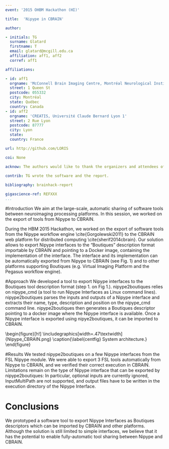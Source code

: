 ```yaml
---
event: '2015 OHBM Hackathon (HI)'

title:  'Nipype in CBRAIN'

author:

- initials: TG
  surname: Glatard
  firstname: T
  email: glatard@mcgill.edu.ca
  affiliation: aff1, aff2
  corref: aff1

affiliations: 

- id: aff1
  orgname: 'McConnell Brain Imaging Centre, Montréal Neurological Institute, McGill University and Institute of Pscychology'
  street: 1 Queen St
  postcode: 055332
  city: Montréal
  state: Québec
  country: Canada
- id: aff2
  orgname: 'CREATIS, Université Claude Bernard Lyon 1'
  street: 2 Rue Lyon
  postcode: 87777
  city: Lyon
  state: 
  country: France

url: http://github.com/LORIS

coi: None

acknow: The authors would like to thank the organizers and attendees of the 2015 OHBM Hackathon.

contrib: TG wrote the software and the report.
  
bibliography: brainhack-report

gigascience-ref: REFXXX
...
```


#Introduction
We aim at the large-scale, automatic sharing of software tools between neuroimaging processing platforms. In this session, we worked on the export of tools from Nipype to CBRAIN.

During the HBM 2015 Hackathon, we worked on the export of software tools from the Nipype workflow engine \cite{Gorgolewski2011} to the CBRAIN web platform for distributed computing \cite{sherif2014cbrain}. Our solution allows to export Nipype interfaces to the “Boutiques” description format importable by CBRAIN and pointing to a Docker image, containing the implementation of the interface. The interface and its implementation can be automatically exported from Nipype to CBRAIN (see Fig. 1) and to other platforms supporting Boutiques (e.g. Virtual Imaging Platform and the Pegasus workflow engine). 

#Approach
We developed a tool to export Nipype interfaces to the Boutiques tool description format (step 1. on Fig 1.). nipype2boutiques relies on nipype_cmd (a tool to run Nipype Interfaces as Linux command lines). nipype2boutiques parses the inputs and outputs of a Nipype interface and extracts their name, type, description and position on the nipype_cmd command line. nipype2boutiques then generates a Boutiques descriptor pointing to a docker image where the Nipype interface is available. Once a Nipype interface is exported using nipye2boutiques, it can be imported to CBRAIN. 

\begin{figure}[h!]
  \includegraphics[width=.47\textwidth]{Nipype_CBRAIN.png}
  \caption{\label{centfig} System architecture.}
\end{figure}


#Results
We tested nipype2boutiques on a few Nipype interfaces from the FSL Nipype module. We were able to export 3 FSL tools automatically from Nipype to CBRAIN, and we verified their correct execution in CBRAIN. Limitations remain on the type of Nipype interface that can be exported by nipype2boutiques: In particular, optional inputs are currently ignored, InputMultiPath are not supported, and output files have to be written in the execution directory of the Nipype Interface. 

# Conclusions
We prototyped a software tool to export Nipype Interfaces as Boutiques descriptors which can be imported by CBRAIN and other platforms. Although the solution is still limited to simple interfaces, we believe that it has the potential to enable fully-automatic tool sharing between Nipype and CBRAIN. 